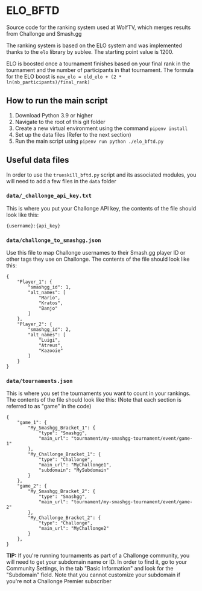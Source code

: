 # ELO_BFTD

Source code for the ranking system used at WolfTV, which merges results from Challonge and Smash.gg

The ranking system is based on the ELO system and was implemented thanks to the `elo` library by sublee. The starting point value is 1200.

ELO is boosted once a tournament finishes based on your final rank in the tournament and the number of participants in that tournament. The formula for the ELO boost is `new_elo = old_elo + (2 * ln(nb_participants)/final_rank)`

## How to run the main script

1. Download Python 3.9 or higher
1. Navigate to the root of this git folder
1. Create a new virtual environment using the command `pipenv install`
1. Set up the data files (Refer to the next section)
1. Run the main script using `pipenv run python ./elo_bftd.py`

## Useful data files

In order to use the `trueskill_bftd.py` script and its associated modules, you will need to add a few files in the `data` folder

### `data/_challonge_api_key.txt`

This is where you put your Challonge API key, the contents of the file should look like this:

```
{username}:{api_key}
```

### `data/challonge_to_smashgg.json`

Use this file to map Challonge usernames to their Smash.gg player ID or other tags they use on Challonge. The contents of the file should look like this:

```
{
    "Player_1": {
        "smashgg_id": 1,
        "alt_names": [
            "Mario",
            "Kratos",
            "Banjo"
        ]
    },
    "Player_2": {
        "smashgg_id": 2,
        "alt_names": [
            "Luigi",
            "Atreus",
            "Kazooie"
        ]
    }
}
```

### `data/tournaments.json`

This is where you set the tournaments you want to count in your rankings. The contents of the file should look like this: (Note that each section is referred to as "game" in the code)

```
{
    "game_1": {
        "My_Smashgg_Bracket_1": {
            "type": "Smashgg",
            "main_url": "tournament/my-smashgg-tournament/event/game-1"
        },
        "My_Challonge_Bracket_1": {
            "type": "Challonge",
            "main_url": "MyChallonge1",
            "subdomain": "MySubdomain"
        }
    },
    "game_2": {
        "My_Smashgg_Bracket_2": {
            "type": "Smashgg",
            "main_url": "tournament/my-smashgg-tournament/event/game-2"
        },
        "My_Challonge_Bracket_2": {
            "type": "Challonge",
            "main_url": "MyChallonge2"
        }
    },
}
```

**TIP:** If you're running tournaments as part of a Challonge community, you will need to get your subdomain name or ID. In order to find it, go to your Community Settings, in the tab "Basic Information" and look for the "Subdomain" field. Note that you cannot customize your subdomain if you're not a Challonge Premier subscriber